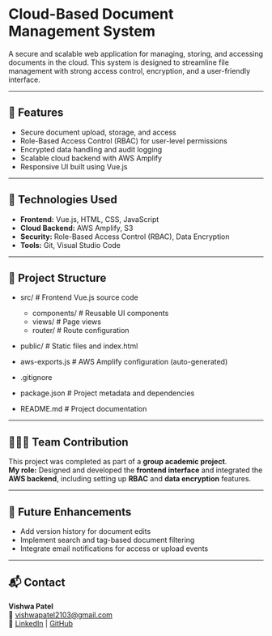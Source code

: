 # Cloud-Based Document Management System

A secure and scalable web application for managing, storing, and accessing documents in the cloud. This system is designed to streamline file management with strong access control, encryption, and a user-friendly interface.

---

## 🚀 Features

- Secure document upload, storage, and access
- Role-Based Access Control (RBAC) for user-level permissions
- Encrypted data handling and audit logging
- Scalable cloud backend with AWS Amplify
- Responsive UI built using Vue.js

---

## 🔧 Technologies Used

- **Frontend:** Vue.js, HTML, CSS, JavaScript
- **Cloud Backend:** AWS Amplify, S3
- **Security:** Role-Based Access Control (RBAC), Data Encryption
- **Tools:** Git, Visual Studio Code

---

## 📂 Project Structure

- src/ # Frontend Vue.js source code
  - components/ # Reusable UI components
  -  views/ # Page views
  -   router/ # Route configuration

- public/ # Static files and index.html
- aws-exports.js # AWS Amplify configuration (auto-generated)
- .gitignore
- package.json # Project metadata and dependencies
- README.md # Project documentation


---

## 🧑‍🤝‍🧑 Team Contribution

This project was completed as part of a **group academic project**.  
**My role:** Designed and developed the **frontend interface** and integrated the **AWS backend**, including setting up **RBAC** and **data encryption** features.

---

## 📌 Future Enhancements

- Add version history for document edits
- Implement search and tag-based document filtering
- Integrate email notifications for access or upload events

---




## 📬 Contact

**Vishwa Patel**  
📧 vishwapatel2103@gmail.com  
🔗 [LinkedIn](https://linkedin.com/in/vishwapatel2103) | [GitHub](https://github.com/Vishwa-patel21)
